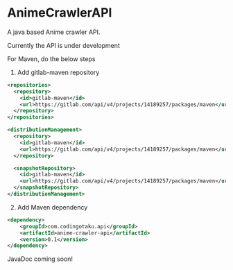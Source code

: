 # AnimeCrawlerAPI
A java based Anime crawler API. 

Currently the API is under development 

For Maven, do the below steps

1) Add gitlab-maven repository

```xml
<repositories>
  <repository>
    <id>gitlab-maven</id>
    <url>https://gitlab.com/api/v4/projects/14189257/packages/maven</url>
  </repository>
</repositories>

<distributionManagement>
  <repository>
    <id>gitlab-maven</id>
    <url>https://gitlab.com/api/v4/projects/14189257/packages/maven</url>
  </repository>

  <snapshotRepository>
    <id>gitlab-maven</id>
    <url>https://gitlab.com/api/v4/projects/14189257/packages/maven</url>
  </snapshotRepository>
</distributionManagement>
```

2) Add Maven dependency

```xml 
<dependency>
	<groupId>com.codingotaku.api</groupId>
	<artifactId>anime-crawler-api</artifactId>
	<version>0.1</version>
</dependency>
```

JavaDoc coming soon!
